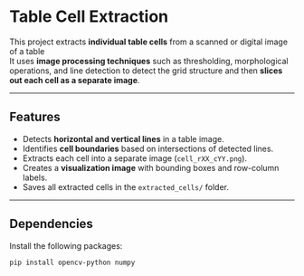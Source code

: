 #  Table Cell Extraction 

This project extracts **individual table cells** from a scanned or digital image of a table   
It uses **image processing techniques** such as thresholding, morphological operations, and line detection to detect the grid structure and then **slices out each cell as a separate image**.

---

## Features
- Detects **horizontal and vertical lines** in a table image.
- Identifies **cell boundaries** based on intersections of detected lines.
- Extracts each cell into a separate image (`cell_rXX_cYY.png`).
- Creates a **visualization image** with bounding boxes and row-column labels.
- Saves all extracted cells in the `extracted_cells/` folder.

---

##  Dependencies
Install the following packages:
```bash
pip install opencv-python numpy
